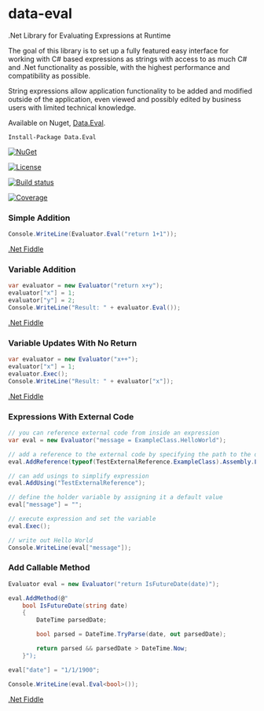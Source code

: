 # data-eval
.Net Library for Evaluating Expressions at Runtime

The goal of this library is to set up a fully featured easy interface for working with C# based expressions as strings with access to as much C# and .Net functionality as possible, with the highest performance and compatibility as possible.

String expressions allow application functionality to be added and modified outside of the application, even viewed and possibly edited by business users with limited technical knowledge.

Available on Nuget, [Data.Eval](https://www.nuget.org/packages/Data.Eval/).

    Install-Package Data.Eval


[![NuGet](https://img.shields.io/nuget/dt/Data.Eval.svg)](https://www.nuget.org/packages/Data.Eval/)

[![License](https://img.shields.io/badge/License-Apache%202.0-blue.svg)](https://opensource.org/licenses/Apache-2.0)

[![Build status](https://ci.appveyor.com/api/projects/status/ewhl0xxqok5yeqr3?svg=true)](https://ci.appveyor.com/project/bruce-dunwiddie/data-eval)

[![Coverage](https://sonarcloud.io/api/project_badges/measure?project=data-eval&metric=coverage)](https://sonarcloud.io/component_measures?id=data-eval&metric=coverage)

### Simple Addition

```csharp
Console.WriteLine(Evaluator.Eval("return 1+1"));
```

[.Net Fiddle](https://dotnetfiddle.net/DTLu6Z)

### Variable Addition

```csharp
var evaluator = new Evaluator("return x+y");
evaluator["x"] = 1;
evaluator["y"] = 2;
Console.WriteLine("Result: " + evaluator.Eval());
```

[.Net Fiddle](https://dotnetfiddle.net/19moI3)

### Variable Updates With No Return

```csharp
var evaluator = new Evaluator("x++");
evaluator["x"] = 1;
evaluator.Exec();
Console.WriteLine("Result: " + evaluator["x"]);
```

[.Net Fiddle](https://dotnetfiddle.net/K30Ht3)

### Expressions With External Code

```csharp
// you can reference external code from inside an expression
var eval = new Evaluator("message = ExampleClass.HelloWorld");

// add a reference to the external code by specifying the path to the dll
eval.AddReference(typeof(TestExternalReference.ExampleClass).Assembly.Location);

// can add usings to simplify expression
eval.AddUsing("TestExternalReference");

// define the holder variable by assigning it a default value
eval["message"] = "";

// execute expression and set the variable
eval.Exec();

// write out Hello World
Console.WriteLine(eval["message"]);
```

### Add Callable Method

```csharp
Evaluator eval = new Evaluator("return IsFutureDate(date)");

eval.AddMethod(@"
	bool IsFutureDate(string date)
	{
		DateTime parsedDate;

		bool parsed = DateTime.TryParse(date, out parsedDate);

		return parsed && parsedDate > DateTime.Now;
	}");

eval["date"] = "1/1/1900";

Console.WriteLine(eval.Eval<bool>());
```

[.Net Fiddle](https://dotnetfiddle.net/zHq8VW)
